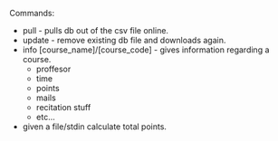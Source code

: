 Commands:

* pull - pulls db out of the csv file online.
* update - remove existing db file and downloads again.
* info [course_name]/[course_code]   - gives information regarding a course.
    * proffesor
    * time
    * points
    * mails
    * recitation stuff
    * etc...
* given a file/stdin calculate total points.


